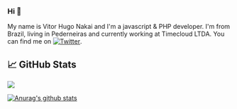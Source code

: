 ### Hi  👋
 My name is Vitor Hugo Nakai and I'm a javascript & PHP developer. I'm from Brazil, living in Pederneiras and currently working at Timecloud LTDA. You can find me on [![Twitter][1.2]][1].


## &#x1f4c8; GitHub Stats

<a href="https://github.com/vhnakai/vhnakai">
  <img align="center" src="https://github-readme-stats.vercel.app/api/top-langs/?username=vhnakai&hide=java,html&title_color=ffffff&text_color=c9cacc&icon_color=2bbc8a&bg_color=1d1f21" />
</a>

[![Anurag's github stats](https://github-readme-stats.vercel.app/api?username=vhnakai)](https://github.com/anuraghazra/github-readme-stats)

<!-- links to your social media accounts -->
[1.2]: http://i.imgur.com/wWzX9uB.png (twitter icon without padding)
[2.1]: http://i.imgur.com/9I6NRUm.png (github icon without padding)


[1]: https://twitter.com/vhnakai





<!--
**vhnakai/vhnakai** is a ✨ _special_ ✨ repository because its `README.md` (this file) appears on your GitHub profile.

Here are some ideas to get you started:

- 🔭 I’m currently working on ...
- 🌱 I’m currently learning ...
- 👯 I’m looking to collaborate on ...
- 🤔 I’m looking for help with ...
- 💬 Ask me about ...
- 📫 How to reach me: ...
- 😄 Pronouns: ...
- ⚡ Fun fact: ...
-->
